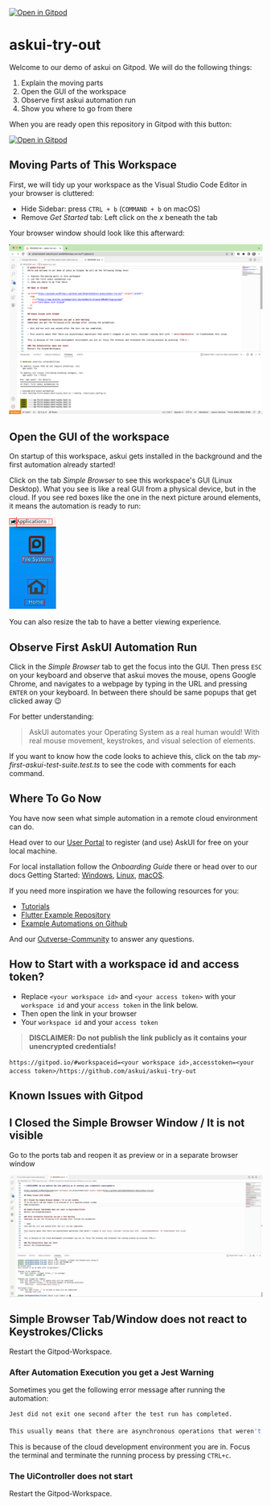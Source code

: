[![Open in Gitpod](https://gitpod.io/button/open-in-gitpod.svg)](https://gitpod.io/#workspaceid=d928f70b-7ff0-4cea-b9f6-c6522a2eb492,accesstoken=rjw5f6cts9JhDHBhtAxi/https://github.com/askui/askui-try-out)

# askui-try-out
Welcome to our demo of askui on Gitpod. We will do the following things:

1. Explain the moving parts
2. Open the GUI of the workspace
3. Observe first askui automation run
4. Show you where to go from there

When you are ready open this repository in Gitpod with this button:

[![Open in Gitpod](https://gitpod.io/button/open-in-gitpod.svg)](https://gitpod.io/#workspaceid=d928f70b-7ff0-4cea-b9f6-c6522a2eb492,accesstoken=rjw5f6cts9JhDHBhtAxi/https://github.com/askui/askui-try-out)

## Moving Parts of This Workspace

First, we will tidy up your workspace as the Visual Studio Code Editor in your browser is cluttered:

* Hide Sidebar: press `CTRL + b` (`COMMAND + b` on macOS)
* Remove _Get Started_ tab: Left click on the _x_ beneath the tab

Your browser window should look like this afterward:

![VSCode setup in Gitpod after hiding sidebar and closing tab _Get Started_](img/gitpod_initial_setup.png)

## Open the GUI of the workspace

On startup of this workspace, askui gets installed in the background and the first automation already started!

Click on the tab _Simple Browser_ to see this workspace's GUI (Linux Desktop). What you see is like a real GUI from a physical device, but in the cloud. If you see red boxes like the one in the next picture around elements, it means the automation is ready to run:

![Red Box around the mouse on the desktop](img/red_boxes.png)

You can also resize the tab to have a better viewing experience.

## Observe First AskUI Automation Run

Click in the _Simple Browser_ tab to get the focus into the GUI. Then press `ESC` on your keyboard and observe that askui moves the mouse, opens Google Chrome, and navigates to a webpage by typing in the URL and pressing `ENTER` on your keyboard. In between there should be same popups that get clicked away 😉

For better understanding:

> AskUI automates your Operating System as a real human would! With real mouse movement, keystrokes, and visual selection of elements.

If you want to know how the code looks to achieve this, click on the tab _my-first-askui-test-suite.test.ts_ to see the code with comments for each command.

## Where To Go Now
You have now seen what simple automation in a remote cloud environment can do.

Head over to our [User Portal](http://app.askui.com/) to register (and use) AskUI for free on your local machine.

For local installation follow the _Onboarding Guide_ there or head over to our docs Getting Started: [Windows](https://docs.askui.com/docs/general/Getting%20Started/Installing%20AskUI/getting-started), [Linux](https://docs.askui.com/docs/general/Getting%20Started/Installing%20AskUI/getting-started-linux), [macOS](https://docs.askui.com/docs/general/Getting%20Started/Installing%20AskUI/getting-started-macos).

If you need more inspiration we have the following resources for you:

* [Tutorials](https://docs.askui.com/docs/general/Tutorials/google-cat-search)
* [Flutter Example Repository](https://github.com/askui/flutter-example-automation)
* [Example Automations on Github](https://github.com/askui/askui-examples)

And our [Outverse-Community](https://app.outverse.com/askui/community/home) to answer any questions.

## How to Start with a workspace id and access token?

* Replace `<your workspace id>` and `<your access token>` with your `workspace id` and your `access token` in the link below.
* Then open the link in your browser
* Your `workspace id` and your `access token`

> **DISCLAIMER: Do not publish the link publicly as it contains your unencrypted credentials!**

`https://gitpod.io/#workspaceid=<your workspace id>,accesstoken=<your access token>/https://github.com/askui/askui-try-out`

## Known Issues with Gitpod

## I Closed the Simple Browser Window / It is not visible
Go to the ports tab and reopen it as preview or in a separate browser window

![Gif showing switch to ports tab and open preview.](img/reopen-simple-browser.gif)

## Simple Browser Tab/Window does not react to Keystrokes/Clicks
Restart the Gitpod-Workspace.

### After Automation Execution you get a Jest Warning
Sometimes you get the following error message after running the automation:

```bash
Jest did not exit one second after the test run has completed. 

This usually means that there are asynchronous operations that weren't stopped in your tests. Consider running Jest with `--detectOpenHandles` to troubleshoot this issue.
```

This is because of the cloud development environment you are in. Focus the terminal and terminate the running process by pressing `CTRL+c`.

### The UiController does not start
Restart the Gitpod-Workspace.
